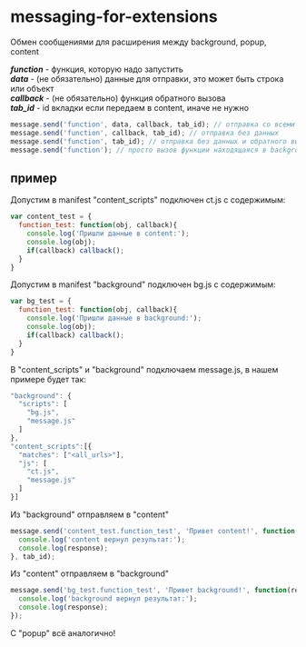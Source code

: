 # messaging-for-extensions
Обмен сообщениями для расширения между background, popup, content

***function*** - функция, которую надо запустить<br>
***data*** - (не обязательно) данные для отправки, это может быть строка или объект<br>
***callback*** - (не обязательно) функция обратного вызова<br>
***tab_id*** - id вкладки если передаем в content, иначе не нужно
```js
message.send('function', data, callback, tab_id); // отправка со всеми параметрами
message.send('function', callback, tab_id); // отправка без данных
message.send('function', tab_id); // отправка без данных и обратного вызова 
message.send('function'); // просто вызов функции находящаяся в background или popup
```
## пример
Допустим в manifest "content_scripts" подключен ct.js с содержимым:
```js
var content_test = {
  function_test: function(obj, callback){
    console.log('Пришли данные в content:');
    console.log(obj);
    if(callback) callback();
  }
}
```
Допустим в manifest "background" подключен bg.js с содержимым:
```js
var bg_test = {
  function_test: function(obj, callback){
    console.log('Пришли данные в background:');
    console.log(obj);
    if(callback) callback();
  }
}
```
В "content_scripts" и "background" подключаем message.js, в нашем примере будет так:
```js
"background": {
  "scripts": [
    "bg.js",
    "message.js"
  ]
},
"content_scripts":[{
  "matches": ["<all_urls>"],
  "js": [
    "ct.js",
    "message.js"
  ]
}]
```
Из "background" отправляем в "content"
```js
message.send('content_test.function_test', 'Привет content!', function(response){
  console.log('content вернул результат:');
  console.log(response);
}, tab_id);
```
Из "content" отправляем в "background"
```js
message.send('bg_test.function_test', 'Привет background!', function(response){
  console.log('background вернул результат:');
  console.log(response);
});
```
С "popup" всё аналогично!
